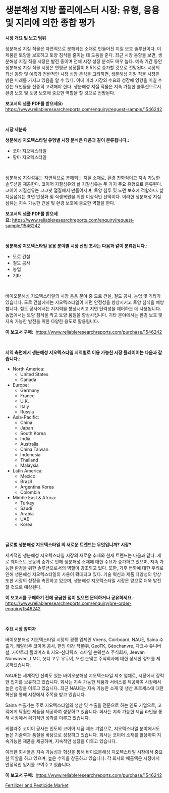 <p><h1>생분해성 지방 폴리에스터 시장: 유형, 응용 및 지리에 의한 종합 평가</h1></p><p><strong>시장 개요 및 보고 범위</strong></p>
<p><p>생분해성 지질 직물은 자연적으로 분해되는 소재로 만들어진 지질 보호 솔루션이다. 이 제품은 토양을 보호하고 토양 침식을 줄이는 데 도움을 준다. 최근 시장 동향을 보면, 생분해성 지질 직물 시장은 발전 중이며 전체 시장 성장 분석도 매우 높다. 예측 기간 동안 생분해성 지질 직물 시장은 연평균 성장률이 8.5%로 증가할 것으로 전망된다. 시장의 최신 동향 및 예측과 전반적인 시장 성장 분석을 고려하면, 생분해성 지질 직물 시장은 밝은 미래를 가지고 있음을 알 수 있다. 이에 따라 시장의 수요와 성장에 영향을 미칠 수 있는 요인들을 신중히 고려해야 한다. 생분해성 지질 직물은 지속 가능한 솔루션으로서 환경 보호 및 토양 보호에 중요한 역할을 할 것으로 전망된다.</p></p>
<p><strong>보고서의 샘플 PDF를 받으세요:</strong> <a href="https://www.reliableresearchreports.com/enquiry/request-sample/1546242">https://www.reliableresearchreports.com/enquiry/request-sample/1546242</a></p>
<p>&nbsp;</p>
<p><strong>시장 세분화</strong></p>
<p><strong>생분해성 지오텍스타일 유형별 시장 분석은 다음과 같이 분류됩니다.:</strong></p>
<p><ul><li>코아 지오텍스타일</li><li>황마 지오텍스타일</li></ul></p>
<p>&nbsp;</p>
<p><p>생분해성 지질섬유는 자연적으로 분해되는 지질 소재로, 환경 친화적이고 지속 가능한 솔루션을 제공한다. 코이어 지질섬유와 삶 지질섬유는 두 가지 주요 유형으로 분류된다. 코이어 지질섬유는 코코넛 껍질에서 만들어지며, 토양 침투 및 노면 보호에 적합하다. 삶 지질섬유는 표면 안정화 및 식생복원을 위한 이상적인 선택이다. 이러한 생분해성 지질섬유는 지속 가능한 건설 및 환경 보호에 중요한 역할을 한다.</p></p>
<p><strong>보고서의 샘플 PDF를 받으세요:</strong>&nbsp;<a href="https://www.reliableresearchreports.com/enquiry/request-sample/1546242">https://www.reliableresearchreports.com/enquiry/request-sample/1546242</a></p>
<p>&nbsp;</p>
<p><strong> 생분해성 지오텍스타일 응용 분야별 시장 산업 조사는 다음과 같이 분류됩니다.:</strong></p>
<p><ul><li>도로 건설</li><li>철도 공사</li><li>농업</li><li>기타</li></ul></p>
<p>&nbsp;</p>
<p><p>바이오분해성 지오텍스타일의 시장 응용 분야 중 도로 건설, 철도 공사, 농업 및 기타가 있습니다. 도로 건설에서는 지오텍스타일이 지면 안정성을 향상시키고 토양 침식을 예방합니다. 철도 공사에서는 지지력을 향상시키고 지면 탄력성을 제어하는 데 사용됩니다. 농업에서는 토양 침식을 막고 토양 품질을 향상시킵니다. 기타 분야에서는 환경 보호 및 지속 가능한 발전을 위한 다양한 용도로 활용됩니다.</p></p>
<p><strong>이 보고서 구매:</strong>&nbsp; <a href="https://www.reliableresearchreports.com/purchase/1546242">https://www.reliableresearchreports.com/purchase/1546242</a></p>
<p>&nbsp;</p>
<p><strong>지역 측면에서 생분해성 지오텍스타일 지역별로 이용 가능한 시장 플레이어는 다음과 같습니다.:</strong></p>
<p><ul>
    <li>
        North America:
        <ul>
            <li>United States</li>
            <li>Canada</li>
        </ul>
    </li>
    <li>
        Europe:
        <ul>
            <li>Germany</li>
            <li>France</li>
            <li>U.K.</li>
            <li>Italy</li>
            <li>Russia</li>
        </ul>
    </li>
    <li>
        Asia-Pacific:
        <ul>
            <li>China</li>
            <li>Japan</li>
            <li>South Korea</li>
            <li>India</li>
            <li>Australia</li>
            <li>China Taiwan</li>
            <li>Indonesia</li>
            <li>Thailand</li>
            <li>Malaysia</li>
        </ul>
    </li>
    <li>
        Latin America:
        <ul>
            <li>Mexico</li>
            <li>Brazil</li>
            <li>Argentina Korea</li>
            <li>Colombia</li>
        </ul>
    </li>
    <li>
        Middle East & Africa:
        <ul>
            <li>Turkey</li>
            <li>Saudi</li>
            <li>Arabia</li>
            <li>UAE</li>
            <li>Korea</li>
        </ul>
    </li>
    </ul></p>
<p>&nbsp;</p>
<p><strong>글로벌 생분해성 지오텍스타일 의 새로운 트렌드는 무엇입니까? 시장?</strong></p>
<p><p>세계적인 생분해성 지오텍스타일 시장의 새로운 추세와 현재 트렌드는 다음과 같다. 제로 웨이스트 운동의 증가로 인해 생분해성 소재에 대한 수요가 증가하고 있으며, 지속 가능한 환경을 위한 솔루션으로서의 역할이 강조되고 있다. 또한, 기후 변화에 대한 우려로 인해 생분해성 지오텍스타일의 사용이 확대되고 있다. 기술 혁신과 제품 다양성의 향상 또한 시장의 성장을 촉진하고 있으며, 생분해성 지오텍스타일 시장은 앞으로 더욱 발전할 것으로 예상된다.</p></p>
<p><strong>이 보고서를 구매하기 전에 궁금한 점이 있으면 문의하거나 공유하세요.</strong>- <a href="https://www.reliableresearchreports.com/enquiry/pre-order-enquiry/1546242">https://www.reliableresearchreports.com/enquiry/pre-order-enquiry/1546242</a></p>
<p>&nbsp;</p>
<p><strong>주요 시장 참여자</strong></p>
<p><p>바이오분해성 지오텍스타일 시장의 경쟁 업체인 Virens, Coirboard, NAUE, Saina 수출기, 케랄라주 코이어 공사, 한잉 이강 직물㈜, GeoTK, Géochanvre, 다크샤 유니버셜, 가야트리 폴리머스 & 지오-신티틱스, 스마일 논웨븐스 주식회사, Jeevan Nonwoven, LMC, 싯디 고무 우두야, 오션 논웨븐 주식회사에 대한 상세한 정보를 제공하겠습니다. </p><p>NAUE는 세계적인 신뢰도 있는 바이오분해성 지오텍스타일 제조 업체로, 시장에서 강력한 입지를 보유하고 있습니다. 회사는 지속 가능한 제품과 서비스를 제공하여 시장에서 높은 성장을 이루고 있습니다. 최근 NAUE는 지속 가능한 소재 및 생산 프로세스에 대한 혁신을 통해 시장에서 주목을 받고 있습니다.</p><p>Saina 수출기는 주로 지오텍스타일의 생산 및 수출을 전문으로 하는 인도 기업으로, 고객에게 탁월한 제품을 제공하여 성장하고 있습니다. 회사는 지속 가능한 제품 라인을 통해 시장에서 획기적인 성과를 이루고 있습니다.</p><p>케랄라주 코이어 공사는 인도의 코이어 제품 제조 기업으로, 지오텍스타일 분야에서도 높은 기술력과 품질을 바탕으로 성장하고 있습니다. 회사는 코이어 소재를 활용하여 지속가능한 제품을 제공하며, 지속적인 성장을 이루고 있습니다.</p><p>이러한 회사들은 지속 가능성과 혁신을 통해 바이오분해성 지오텍스타일 시장에서 중요한 역할을 하고 있으며, 높은 수익을 창출하고 있습니다. 각 회사의 매출액은 시장에서 안정적인 입지를 보여주고 있습니다.</p></p>
<p><strong>이 보고서 구매:</strong>&nbsp;&nbsp;<a href="https://www.reliableresearchreports.com/purchase/1546242">https://www.reliableresearchreports.com/purchase/1546242</a></p>
<p><p><a href="https://invited-way-688.notion.site/Fertilizer-and-Pesticide-Market-Size-Evaluating-its-Market-Trends-Growth-and-Projections-2024-2-032599a16670425b826ec11719d88e8a">Fertilizer and Pesticide Market</a></p></p>
